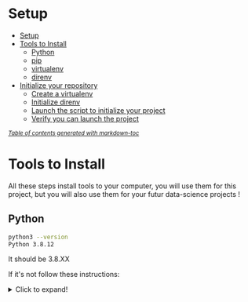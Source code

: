 # Setup

- [Setup](#setup)
- [Tools to Install](#tools-to-install)
  - [Python](#python)
  - [pip](#pip)
  - [virtualenv](#virtualenv)
  - [direnv](#direnv)
- [Initialize your repository](#initialize-your-repository)
  - [Create a virtualenv](#create-a-virtualenv)
  - [Initialize direnv](#initialize-direnv)
  - [Launch the script to initialize your project](#launch-the-script-to-initialize-your-project)
  - [Verify you can launch the project](#verify-you-can-launch-the-project)

<small><i><a href='http://ecotrust-canada.github.io/markdown-toc/'>Table of contents generated with markdown-toc</a></i></small>

# Tools to Install

All these steps install tools to your computer, you will use them for this project, but you will also use them for your futur data-science projects !

## Python

```sh
python3 --version
Python 3.8.12
```

It should be 3.8.XX

If it's not follow these instructions:

<details>
  <summary>Click to expand!</summary>
  
1. Run the following commands as root or user with sudo access to update the packages list and install the prerequisites:
 ```sh
 sudo apt update
 sudo apt install software-properties-common
 ```

2. Add the deadsnakes PPA to your system’s sources list:
 ```sh
 sudo add-apt-repository ppa:deadsnakes/ppa
 ```

	When prompted press `Enter` to continue:
 ```sh
 Output
 Press [ENTER] to continue or Ctrl-c to cancel adding it.
 ```

3. Once the repository is enabled, install Python 3.8 with:
 ```sh
 sudo apt install python3.8
 ```

4. Verify that the installation was successful by typing:
 ```sh
 python3.8 --version
 ```

	```sh
 Output
 Python 3.8.X
 ```

</details>

## pip

Install pip first

```
curl https://bootstrap.pypa.io/get-pip.py -o get-pip.py
python3.8 get-pip.py
```

If you want to learn more about pip, here is a great place: <https://realpython.com/what-is-pip/>

## virtualenv

Then install virtualenv using pip3

```
python3.8 -m pip install --user virtualenv
```

For more explanation on this tool you should read this page <https://virtualenv.pypa.io/en/latest/>

## direnv

With direnv you will not have to think about your virtualenv anymore. It will also be easy to manage secrets as environment variables.

See this link: <https://direnv.net/docs/installation.html>

It should be something like `curl -sfL https://direnv.net/install.sh | bash` depending on your OS.

For more explanation on this tool you should read this page: <https://direnv.net/>.

# Initialize your repository

Now all these steps are specifics to this project, and this project only !

You should first `git clone` this project, and then `cd` to it's top directory for running all the following commands.

## Create a virtualenv

```sh
python3.8 -m venv venv
```

## Initialize direnv

```sh
echo "source venv/bin/activate" > .envrc
direnv allow .
```

Now everytime you use `python` in this project it will call the binary in `venv/bin/python3.8`.

## Launch the script to initialize your project

If it's not with execute rights, you should add them

```sh
chmod +x .42AI/init.sh
```

Then you can run the script

```sh
.42AI/init.sh
```

## Verify you can launch the project

with this command

```sh
python -m src
```

and this one:

```sh
uvicorn app:app --host 0.0.0.0 --port 8000
```
